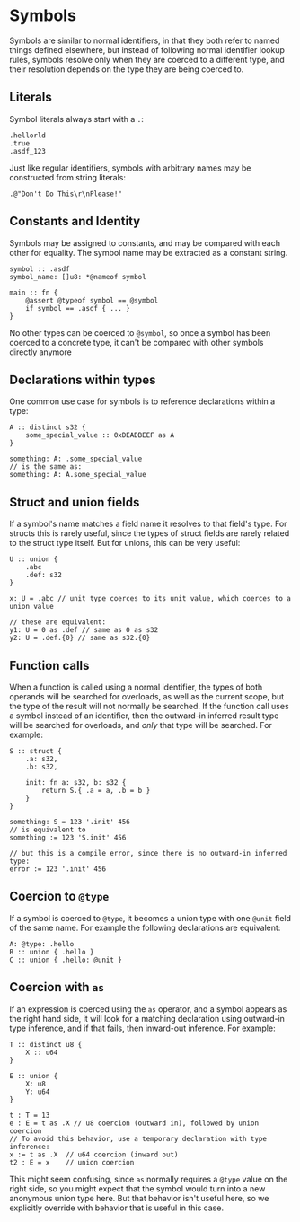 # Symbols
Symbols are similar to normal identifiers, in that they both refer to named things defined elsewhere, but instead of following normal identifier lookup rules, symbols resolve only when they are coerced to a different type, and their resolution depends on the type they are being coerced to.

## Literals
Symbol literals always start with a `.`:
```foot
.hellorld
.true
.asdf_123
```

Just like regular identifiers, symbols with arbitrary names may be constructed from string literals:
```foot
.@"Don't Do This\r\nPlease!"
```

## Constants and Identity
Symbols may be assigned to constants, and may be compared with each other for equality.  The symbol name may be extracted as a constant string.
```foot
symbol :: .asdf
symbol_name: []u8: *@nameof symbol

main :: fn {
    @assert @typeof symbol == @symbol
    if symbol == .asdf { ... }
}
```

No other types can be coerced to `@symbol`, so once a symbol has been coerced to a concrete type, it can't be compared with other symbols directly anymore

## Declarations within types
One common use case for symbols is to reference declarations within a type:
```foot
A :: distinct s32 {
    some_special_value :: 0xDEADBEEF as A
}

something: A: .some_special_value
// is the same as:
something: A: A.some_special_value
```

## Struct and union fields
If a symbol's name matches a field name it resolves to that field's type.  For structs this is rarely useful, since the types of struct fields are rarely related to the struct type itself.  But for unions, this can be very useful:
```foot
U :: union {
    .abc
    .def: s32
}

x: U = .abc // unit type coerces to its unit value, which coerces to a union value

// these are equivalent:
y1: U = 0 as .def // same as 0 as s32
y2: U = .def.{0} // same as s32.{0}
```

## Function calls
When a function is called using a normal identifier, the types of both operands will be searched for overloads, as well as the current scope, but the type of the result will not normally be searched.  If the function call uses a symbol instead of an identifier, then the outward-in inferred result type will be searched for overloads, and _only_ that type will be searched.  For example:
```foot
S :: struct {
    .a: s32,
    .b: s32,
    
    init: fn a: s32, b: s32 {
        return S.{ .a = a, .b = b }
    }
}

something: S = 123 '.init' 456
// is equivalent to
something := 123 'S.init' 456

// but this is a compile error, since there is no outward-in inferred type:
error := 123 '.init' 456
```

## Coercion to `@type`
If a symbol is coerced to `@type`, it becomes a union type with one `@unit` field of the same name.  For example the following declarations are equivalent:
```foot
A: @type: .hello
B :: union { .hello }
C :: union { .hello: @unit }
```

## Coercion with `as`
If an expression is coerced using the `as` operator, and a symbol appears as the right hand side, it will look for a matching declaration using outward-in type inference, and if that fails, then inward-out inference.  For example:
```foot
T :: distinct u8 {
    X :: u64
}

E :: union {
    X: u8
    Y: u64
}

t : T = 13
e : E = t as .X // u8 coercion (outward in), followed by union coercion
// To avoid this behavior, use a temporary declaration with type inference:
x := t as .X  // u64 coercion (inward out)
t2 : E = x    // union coercion
```
This might seem confusing, since `as` normally requires a `@type` value on the right side, so you might expect that the symbol would turn into a new anonymous union type here.  But that behavior isn't useful here, so we explicitly override with behavior that is useful in this case.